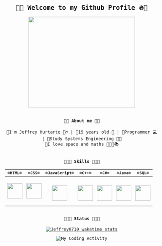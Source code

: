 <h2 align="center"><samp>👋🔥 Welcome to my Github Profile 🔥👋 </h2>

<p align="center">

  <img src="https://media3.giphy.com/media/jTVan9YKTLacU/giphy.gif" width="350" height="300">

</p>

<img src="https://media3.giphy.com/media/jTVan9YKTLacU/giphy.gif" width="100%" height="1">

<h4 align="center"><samp> 👨‍💻 About me 👨‍💻 </h4>

<p align="center"><samp >🌟I'm Jeffrey Hurtarte 🙋‍♂️ | 🌟19 years old 🎂 | 🌟Programmer 💻 | 🌟Study Systems Engineering 👨‍💻 
    <br>🌟I love space and maths 🌌👨‍🚀📚</p>

<img src="https://media3.giphy.com/media/jTVan9YKTLacU/giphy.gif" width="100%" height="1">

<h4 align="center"><samp>👋👨‍💻 Skills 👨‍💻👋 </h4>
<div align="center"><samp >
    
  
  | ❄HTML❄ | ❄CSS❄ | ❄JavaScript❄ | ❄C++❄ | ❄C#❄ | ❄Java❄ | ❄SQL❄ |
  | -- | -- | -- | -- | -- | -- | -- |
  | <p align="center"><img src="https://upload.wikimedia.org/wikipedia/commons/6/61/HTML5_logo_and_wordmark.svg" width="50" height="50"></center> | <p align="center"><img src="https://upload.wikimedia.org/wikipedia/commons/d/d5/CSS3_logo_and_wordmark.svg" width="50" height="50"></center> | <br><p align="center"><img src="https://upload.wikimedia.org/wikipedia/commons/9/99/Unofficial_JavaScript_logo_2.svg" width="50" height="50"></center> | <br><p align="center"><img src="https://upload.wikimedia.org/wikipedia/commons/1/18/ISO_C%2B%2B_Logo.svg" width="50" height="50"></center> | <br><p align="center"><img src="https://upload.wikimedia.org/wikipedia/commons/0/0d/C_Sharp_wordmark.svg" width="50" height="50"></center> | <br><p align="center"><img src="https://freepikpsd.com/media/2019/10/java-logo-transparent-png-5-Transparent-Images.png" width="50" height="50"></center> | <br><p align="center"><img src="https://www.freeiconspng.com/thumbs/sql-server-icon-png/sql-server-icon-png-29.png" width="50" height="50"></center> |
    
  
</div>
<img src="https://media3.giphy.com/media/jTVan9YKTLacU/giphy.gif" width="100%" height="1">

<h4 align="center"><samp>👋👨‍💻 Status 👨‍💻👋 </h4>
<div align="center"><samp > 
  
[![Jeffrey0710 wakatime stats](https://github-readme-stats.vercel.app/api/wakatime?username=jeffrey0710)](https://github.com/jeffrey0710/github-readme-stats)

<img src="https://github.com/jeffrey0710/jeffrey0710/blob/master/codeStats.svg" alt="My Coding Activity"/>

  </div>
